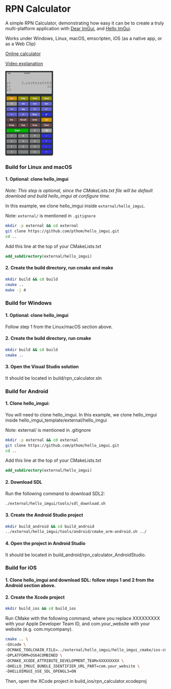 # RPN Calculator

A simple RPN Calculator, demonstrating how easy it can be to create a  truly multi-platform application with 
[Dear ImGui](https://github.com/ocornut/imgui), and [Hello ImGui](https://github.com/pthom/hello_imgui).

Works under Windows, Linux, macOS, emscripten, iOS (as a native app, or as a Web Clip)

[Online calculator](https://traineq.org/HelloImGui/rpn/rpn_calculator.html)

[Video explanation](https://www.youtube.com/watch?v=dArP4lBnOr8)

![screenshot](screenshot.png)


### Build for Linux and macOS

#### 1. Optional: clone hello_imgui

_Note: This step is optional, since the CMakeLists.txt file will be default download and build hello_imgui at configure time._

In this example, we clone hello_imgui inside `external/hello_imgui`.

Note: `external/` is mentioned in `.gitignore`

```bash
mkdir -p external && cd external
git clone https://github.com/pthom/hello_imgui.git
cd ..
```

Add this line at the top of your CMakeLists.txt

```cmake
add_subdirectory(external/hello_imgui)
```

#### 2. Create the build directory, run cmake and make

```bash
mkdir build && cd build
cmake ..
make -j 4
```

### Build for Windows

#### 1. Optional: clone hello_imgui
Follow step 1 from the Linux/macOS section above.

#### 2. Create the build directory, run cmake

```bash
mkdir build && cd build
cmake ..
```

#### 3. Open the Visual Studio solution
It should be located in build/rpn_calculator.sln


### Build for Android

#### 1. Clone hello_imgui:
You will need to clone hello_imgui. In this example, we clone hello_imgui inside hello_imgui_template/external/hello_imgui 

Note: external/ is mentioned in .gitignore

```bash
mkdir -p external && cd external
git clone https://github.com/pthom/hello_imgui.git
cd ..
```

Add this line at the top of your CMakeLists.txt

```cmake
add_subdirectory(external/hello_imgui)
```

#### 2. Download SDL
Run the following command to download SDL2:

```bash
./external/hello_imgui/tools/sdl_download.sh
```

#### 3. Create the Android Studio project
```bash
mkdir build_android && cd build_android
../external/hello_imgui/tools/android/cmake_arm-android.sh ../
```

#### 4. Open the project in Android Studio
It should be located in build_android/rpn_calculator_AndroidStudio.


### Build for iOS

#### 1. Clone hello_imgui and download SDL: follow steps 1 and 2 from the Android section above.

#### 2. Create the Xcode project
```bash
mkdir build_ios && cd build_ios
```

Run CMake with the following command, where you replace XXXXXXXXX with your Apple Developer Team ID,
and com.your_website with your website (e.g. com.mycompany).

```bash
cmake .. \
-GXcode \
-DCMAKE_TOOLCHAIN_FILE=../external/hello_imgui/hello_imgui_cmake/ios-cmake/ios.toolchain.cmake \
-DPLATFORM=OS64COMBINED \
-DCMAKE_XCODE_ATTRIBUTE_DEVELOPMENT_TEAM=XXXXXXXXX \
-DHELLO_IMGUI_BUNDLE_IDENTIFIER_URL_PART=com.your_website \
-DHELLOIMGUI_USE_SDL_OPENGL3=ON
```

Then, open the XCode project in build_ios/rpn_calculator.xcodeproj
